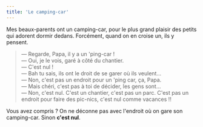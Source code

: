 ```yaml
---
title: 'Le camping-car'
---
```


Mes beaux-parents ont un camping-car, pour le plus grand plaisir des petits qui
adorent dormir dedans. Forcément, quand on en croise un, ils y pensent.

<!-- more -->

> — Regarde, Papa, il y a un 'ping-car !  
> — Oui, je le vois, garé à côté du chantier.  
> — C'est nul !  
> — Bah tu sais, ils ont le droit de se garer où ils veulent…  
> — Non, c'est pas un endroit pour un 'ping car, ça, Papa.  
> — Mais chéri, c'est pas à toi de décider, les gens sont…  
> — Non, c'est nul. C'est un chantier, c'est pas un parc. C'est pas un endroit
> pour faire des pic-nics, c'est nul comme vacances !!

Vous avez compris ? On ne déconne pas avec l'endroit où on gare son camping-car.
Sinon **c'est nul**.
